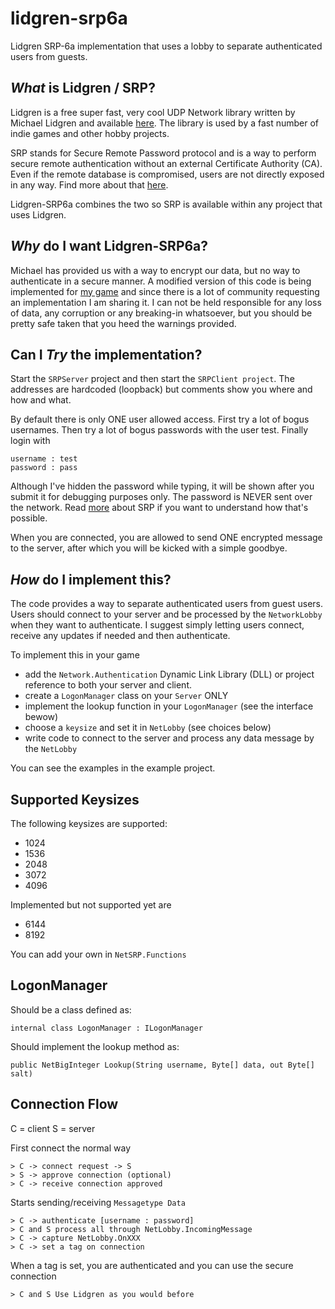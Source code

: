 lidgren-srp6a
=============

Lidgren SRP-6a implementation that uses a lobby to separate authenticated users from guests.

_What_ is Lidgren / SRP?
-------------
Lidgren is a free super fast, very cool UDP Network library written by Michael Lidgren and available [here][1]. The library is used by a fast number of indie games and other hobby projects. 
	
[1]: http://code.google.com/p/lidgren-network-gen3/ "Lidgren on Google Code"
	
SRP stands for Secure Remote Password protocol and is a way to perform secure remote authentication without an external Certificate Authority (CA). Even if the remote database is compromised, users are not directly exposed in any way. Find more about that [here][2].

[2]: http://srp.stanford.edu/ "The Stanford SRP Homepage"

Lidgren-SRP6a combines the two so SRP is available within any project that uses Lidgren.

_Why_ do I want Lidgren-SRP6a?
-------------
Michael has provided us with a way to encrypt our data, but no way to authenticate in a secure manner. A modified version of this code is being implemented for [my game][3] and since there is a lot of community requesting an implementation I am sharing it. I can not be held responsible for any loss of data, any corruption or any breaking-in whatsoever, but you should be pretty safe taken that you heed the warnings provided.

[3]: http://projectera.org "Epos of Realsm and Aliances"

Can I _Try_ the implementation?
-------------
Start the `SRPServer` project and then start the `SRPClient project`. The addresses are hardcoded (loopback) but comments show you where and how and what. 

By default there is only ONE user allowed access. First try a lot of bogus usernames. Then try a lot of bogus passwords with the user test. Finally login with 
	
	username : test
	password : pass
	
Although I've hidden the password while typing, it will be shown after you submit it for debugging purposes only. The password is NEVER sent over the network. Read [more][2] about SRP if you want to understand how that's possible.

When you are connected, you are allowed to send ONE encrypted message to the server, after which you will be kicked with a simple goodbye.

_How_ do I implement this?
-------------
The code provides a way to separate authenticated users from guest users. Users should connect to your server and be processed by the `NetworkLobby` when they want to authenticate.
I suggest simply letting users connect, receive any updates if needed and then authenticate.

To implement this in your game
* add the `Network.Authentication` Dynamic Link Library (DLL) or project reference to both your server and client. 
* create a `LogonManager` class on your `Server` ONLY
* implement the lookup function in your `LogonManager` (see the interface bewow)
* choose a `keysize` and set it in `NetLobby` (see choices below)
* write code to connect to the server and process any data message by the `NetLobby`

You can see the examples in the example project.
	
Supported Keysizes
--------------
The following keysizes are supported:
* 1024
* 1536
* 2048
* 3072
* 4096

Implemented but not supported yet are
* 6144
* 8192

You can add your own in `NetSRP.Functions`

LogonManager
----------------
Should be a class defined as:

	internal class LogonManager : ILogonManager
		
Should implement the lookup method as:

	public NetBigInteger Lookup(String username, Byte[] data, out Byte[] salt)

Connection Flow
-----------------
C = client
S = server

First connect the normal way 

	> C -> connect request -> S
	> S -> approve connection (optional)
	> C -> receive connection approved

Starts sending/receiving `Messagetype Data`
	
	> C -> authenticate [username : password]
	> C and S process all through NetLobby.IncomingMessage
	> C -> capture NetLobby.OnXXX
	> C -> set a tag on connection
	
When a tag is set, you are authenticated and you can use the secure connection
	
	> C and S Use Lidgren as you would before

